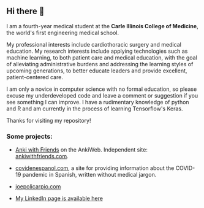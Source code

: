 ## Hi there 👋

I am a fourth-year medical student at the **Carle Illinois College of Medicine**,
the world's first engineering medical school.

My professional interests include cardiothoracic surgery and medical education.
My research interests include applying technologies such as machine learning, 
to both patient care and medical education, with the goal of alleviating administrative
burdens and addressing the learning styles of upcoming generations, to better educate leaders
and provide excellent, patient-centered care.

I am only a novice in computer science with no formal education, so please excuse my
underdeveloped code and leave a comment or suggestion if you see something I can improve.
I have a rudimentary knowledge of python and R and am currently in the process of learning 
Tensorflow's Keras.

Thanks for visiting my repository!

### Some projects:

- [Anki with Friends](https://ankiweb.net/shared/info/613520216) on the AnkiWeb. 
Independent site: [ankiwithfriends.com](https://ankiwithfriends.com/).
  
- [covidenespanol.com](http://www.covidenespanol.com/), a site for providing
information about the COVID-19 pandemic in Spanish, written without medical jargon.

- [joepolicarpio.com](https://joepolicarpio.com/)

- [My LinkedIn page is available here](https://www.linkedin.com/in/joseph-policarpio)

<!--
**jopeo/jopeo** is a ✨ _special_ ✨ repository because its `README.md` (this file) appears on your GitHub profile.
Here are some ideas to get you started:
⚡
- 🔭 I’m currently working on ...
- 🌱 I’m currently learning ...
- 👯 I’m looking to collaborate on ...
- 🤔 I’m looking for help with ...
- 💬 Ask me about ...
- 📫 How to reach me: ...
- 😄 Pronouns: ...
- ⚡ Fun fact: ...
-->
